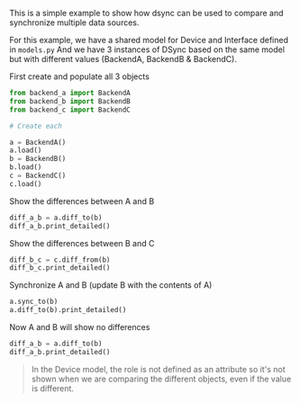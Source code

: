 

This is a simple example to show how dsync can be used to compare and synchronize multiple data sources.

For this example, we have a shared model for Device and Interface defined in `models.py`
And we have 3 instances of DSync based on the same model but with different values (BackendA, BackendB & BackendC).


First create and populate all 3 objects
```python
from backend_a import BackendA
from backend_b import BackendB
from backend_c import BackendC

# Create each

a = BackendA()
a.load()
b = BackendB()
b.load()
c = BackendC()
c.load()
```

Show the differences between A and B
```python
diff_a_b = a.diff_to(b)
diff_a_b.print_detailed()
```

Show the differences between B and C
```python
diff_b_c = c.diff_from(b)
diff_b_c.print_detailed()
```

Synchronize A and B (update B with the contents of A)
```python
a.sync_to(b)
a.diff_to(b).print_detailed()
```

Now A and B will show no differences
```python
diff_a_b = a.diff_to(b)
diff_a_b.print_detailed()
```

> In the Device model, the role is not defined as an attribute so it's not shown when we are comparing the different objects, even if the value is different.
